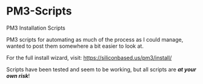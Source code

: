 # PM3-Scripts
PM3 Installation Scripts

PM3 scripts for automating as much of the process as I could manage, wanted to post them somewhere a bit easier to look at.

For the full install wizard, visit: https://siliconbased.us/pm3/install/

Scripts have been tested and seem to be working, but all scripts are ***at your own risk***!
